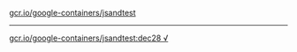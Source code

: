[gcr.io/google-containers/jsandtest](https://hub.docker.com/r/anjia0532/jsandtest/tags/) 

----
[gcr.io/google-containers/jsandtest:dec28 √](https://hub.docker.com/r/anjia0532/google-containers.jsandtest/tags/)

